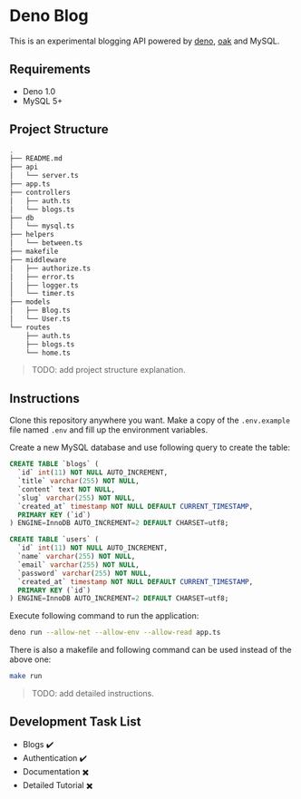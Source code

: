 # Deno Blog

This is an experimental blogging API powered by [deno](https://deno.land/), [oak](https://github.com/oakserver/oak) and MySQL.

## Requirements

- Deno 1.0
- MySQL 5+

## Project Structure

```bash
.
├── README.md
├── api
│   └── server.ts
├── app.ts
├── controllers
│   ├── auth.ts
│   └── blogs.ts
├── db
│   └── mysql.ts
├── helpers
│   └── between.ts
├── makefile
├── middleware
│   ├── authorize.ts
│   ├── error.ts
│   ├── logger.ts
│   └── timer.ts
├── models
│   ├── Blog.ts
│   └── User.ts
└── routes
    ├── auth.ts
    ├── blogs.ts
    └── home.ts
```

> TODO: add project structure explanation.

## Instructions

Clone this repository anywhere you want. Make a copy of the `.env.example` file named `.env` and fill up the environment variables.

Create a new MySQL database and use following query to create the table:

```sql
CREATE TABLE `blogs` (
  `id` int(11) NOT NULL AUTO_INCREMENT,
  `title` varchar(255) NOT NULL,
  `content` text NOT NULL,
  `slug` varchar(255) NOT NULL,
  `created_at` timestamp NOT NULL DEFAULT CURRENT_TIMESTAMP,
  PRIMARY KEY (`id`)
) ENGINE=InnoDB AUTO_INCREMENT=2 DEFAULT CHARSET=utf8;

CREATE TABLE `users` (
  `id` int(11) NOT NULL AUTO_INCREMENT,
  `name` varchar(255) NOT NULL,
  `email` varchar(255) NOT NULL,
  `password` varchar(255) NOT NULL,
  `created_at` timestamp NOT NULL DEFAULT CURRENT_TIMESTAMP,
  PRIMARY KEY (`id`)
) ENGINE=InnoDB AUTO_INCREMENT=2 DEFAULT CHARSET=utf8;
```

Execute following command to run the application:

```bash
deno run --allow-net --allow-env --allow-read app.ts
```

There is also a makefile and following command can be used instead of the above one:

```bash
make run
```

> TODO: add detailed instructions.

## Development Task List

- Blogs :heavy_check_mark:
- Authentication :heavy_check_mark:
- Documentation :heavy_multiplication_x:
- Detailed Tutorial :heavy_multiplication_x:
